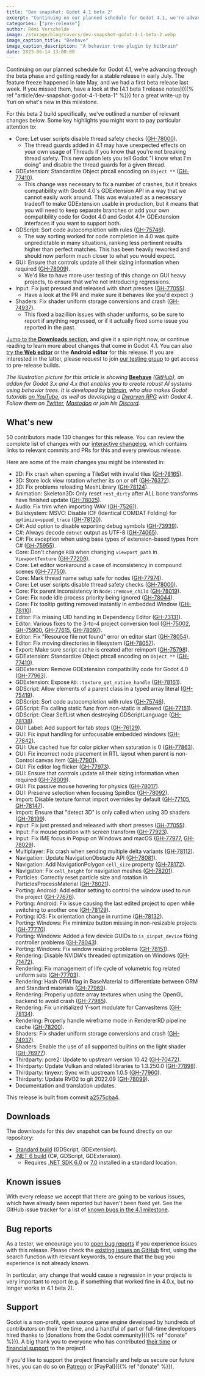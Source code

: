 ```yaml
---
title: "Dev snapshot: Godot 4.1 beta 2"
excerpt: "Continuing on our planned schedule for Godot 4.1, we're advancing through the beta phase and getting ready for a stable release in early July."
categories: ["pre-release"]
author: Rémi Verschelde
image: /storage/blog/covers/dev-snapshot-godot-4-1-beta-2.webp
image_caption_title: "Beehave"
image_caption_description: "A behavior tree plugin by bitbrain"
date: 2023-06-14 13:00:00
---
```


Continuing on our planned schedule for Godot 4.1, we're advancing through the beta phase and getting ready for a stable release in early July. The feature freeze happened in late May, and we had a first beta release last week. If you missed them, have a look at the [4.1 beta 1 release notes]({{% ref "article/dev-snapshot-godot-4-1-beta-1" %}}) for a great write-up by Yuri on what's new in this milestone.

For this beta 2 build specifically, we've outlined a number of relevant changes below. Some key highlights you might want to pay particular attention to:

- Core: Let user scripts disable thread safety checks ([GH-78000](https://github.com/godotengine/godot/pull/78000)).
  * The thread guards added in 4.1 may have unexpected effects on your own usage of Threads if you know that you're not breaking thread safety. This new option lets you tell Godot "I know what I'm doing" and disable the thread guards for a given thread.
- GDExtension: Standardize Object ptrcall encoding on `Object **` ([GH-77410](https://github.com/godotengine/godot/pull/77410)).
  * This change was necessary to fix a number of crashes, but it breaks compatibility with Godot 4.0's GDExtension API in a way that we cannot easily work around. This was evaluated as a necessary tradeoff to make GDExtension usable in production, but it means that you will need to keep separate branches or add your own compatibility code for Godot 4.0 and Godot 4.1+ GDExtension interfaces if you want to support both.
- GDScript: Sort code autocompletion with rules ([GH-75746](https://github.com/godotengine/godot/pull/75746)).
  * The way sorting worked for code completion in 4.0 was quite unpredictable in many situations, ranking less pertinent results higher than perfect matches. This has been heavily reworked and should now perform much closer to what you would expect.
- GUI: Ensure that controls update all their sizing information when required ([GH-78009](https://github.com/godotengine/godot/pull/78009)).
  * We'd like to have more user testing of this change on GUI heavy projects, to ensure that we're not introducing regressions.
- Input: Fix just pressed and released with short presses ([GH-77055](https://github.com/godotengine/godot/pull/77055)).
  * Have a look at the PR and make sure it behaves like you'd expect :)
- Shaders: Fix shader uniform storage conversions and crash ([GH-74937](https://github.com/godotengine/godot/pull/74937)).
  * This fixed a bazillion issues with shader uniforms, so be sure to report if anything regressed, or if it actually fixed some issue you reported in the past.

[Jump to the **Downloads** section](#downloads), and give it a spin right now, or continue reading to learn more about changes that come in Godot 4.1. You can also [try the **Web editor**](https://editor.godotengine.org/releases/4.1.beta2/) or the **Android editor** for this release. If you are interested in the latter, please request to join [our testing group](https://groups.google.com/g/godot-testers) to get access to pre-release builds.

*The illustration picture for this article is showing* [**Beehave**](https://bitbra.in/beehave/) *([GitHub](https://github.com/bitbrain/beehave)), an addon for Godot 3.x and 4.x that enables you to create robust AI systems using behavior trees. It is developed by [bitbrain](https://twitter.com/bitbrain/), who also makes Godot tutorials [on YouTube](https://www.youtube.com/bitbraindev), as well as developing a [Dwarven RPG](https://www.youtube.com/watch?v=CFEZyQDSSNE) with Godot 4. Follow them on [Twitter](https://twitter.com/bitbrain), [Mastodon](https://mastodon.gamedev.place/@bitbraindev) or join his [Discord](https://discord.gg/sJjsksEwDq).*

## What's new

50 contributors made 130 changes for this release. You can review the complete list of changes with our [interactive changelog](https://godotengine.github.io/godot-interactive-changelog/#4.1-beta2), which contains links to relevant commits and PRs for this and every previous release.

Here are some of the main changes you might be interested in:

- 2D: Fix crash when opening a TileSet with invalid tiles ([GH-78165](https://github.com/godotengine/godot/pull/78165)).
- 3D: Store lock view rotation whether its on or off ([GH-76372](https://github.com/godotengine/godot/pull/76372)).
- 3D: Fix problems reloading MeshLibrary ([GH-78124](https://github.com/godotengine/godot/pull/78124)).
- Animation: Skeleton3D: Only reset `rest_dirty` after ALL bone transforms have finished update ([GH-78025](https://github.com/godotengine/godot/pull/78025)).
- Audio: Fix trim when importing WAV ([GH-75261](https://github.com/godotengine/godot/pull/75261)).
- Buildsystem: MSVC: Disable ICF (Identical COMDAT Folding) for `optimize=speed_trace` ([GH-78120](https://github.com/godotengine/godot/pull/78120)).
- C#: Add option to disable exporting debug symbols ([GH-73939](https://github.com/godotengine/godot/pull/73939)).
- C#: Always decode `dotnet` output as UTF-8 ([GH-74065](https://github.com/godotengine/godot/pull/74065)).
- C#: Fix exception when using base types of extension-based types from C# ([GH-75955](https://github.com/godotengine/godot/pull/75955)).
- Core: Don't change `RID` when changing `viewport_path` in `ViewportTexture` ([GH-77209](https://github.com/godotengine/godot/pull/77209)).
- Core: Let editor workaround a case of inconsistency in compound scenes ([GH-77750](https://github.com/godotengine/godot/pull/77750)).
- Core: Mark thread name setup safe for nodes ([GH-77974](https://github.com/godotengine/godot/pull/77974)).
- Core: Let user scripts disable thread safety checks ([GH-78000](https://github.com/godotengine/godot/pull/78000)).
- Core: Fix parent inconsistency in `Node::remove_child` ([GH-78019](https://github.com/godotengine/godot/pull/78019)).
- Core: Fix node idle process priority being ignored ([GH-78044](https://github.com/godotengine/godot/pull/78044)).
- Core: Fix tooltip getting removed instantly in embedded Window ([GH-78110](https://github.com/godotengine/godot/pull/78110)).
- Editor: Fix missing UID handling in Dependency Editor ([GH-73131](https://github.com/godotengine/godot/pull/73131)).
- Editor: Various fixes to the 3-to-4 project conversion tool ([GH-75002](https://github.com/godotengine/godot/pull/75002), [GH-75900](https://github.com/godotengine/godot/pull/75900), [GH-77615](https://github.com/godotengine/godot/pull/77615), [GH-78097](https://github.com/godotengine/godot/pull/78097)).
- Editor: Fix "Resource file not found" error on editor start ([GH-78054](https://github.com/godotengine/godot/pull/78054)).
- Editor: Fix moving directories in filesystem ([GH-78057](https://github.com/godotengine/godot/pull/78057)).
- Export: Make sure script cache is created after reimport ([GH-75798](https://github.com/godotengine/godot/pull/75798)).
- GDExtension: Standardize Object ptrcall encoding on `Object **` ([GH-77410](https://github.com/godotengine/godot/pull/77410)).
- GDExtension: Remove GDExtension compatibility code for Godot 4.0 ([GH-77963](https://github.com/godotengine/godot/pull/77963)).
- GDExtension: Expose `RD::texture_get_native_handle` ([GH-78161](https://github.com/godotengine/godot/pull/78161)).
- GDScript: Allow elements of a parent class in a typed array literal ([GH-75419](https://github.com/godotengine/godot/pull/75419)).
- GDScript: Sort code autocompletion with rules ([GH-75746](https://github.com/godotengine/godot/pull/75746)).
- GDScript: Fix calling static func from non-static is allowed ([GH-77151](https://github.com/godotengine/godot/pull/77151)).
- GDScript: Clear SelfList when destroying GDScriptLanguage ([GH-78138](https://github.com/godotengine/godot/pull/78138)).
- GUI: Label: Add support for tab stops ([GH-76129](https://github.com/godotengine/godot/pull/76129)).
- GUI: Fix input handling for unfocusable embedded windows ([GH-77842](https://github.com/godotengine/godot/pull/77842)).
- GUI: Use cached hue for color picker when saturation is 0 ([GH-77863](https://github.com/godotengine/godot/pull/77863)).
- GUI: Fix incorrect node placement in RTL layout when parent is non-Control canvas item ([GH-77901](https://github.com/godotengine/godot/pull/77901)).
- GUI: Fix editor log flicker ([GH-77973](https://github.com/godotengine/godot/pull/77973)).
- GUI: Ensure that controls update all their sizing information when required ([GH-78009](https://github.com/godotengine/godot/pull/78009)).
- GUI: Fix passive mouse hovering for physics ([GH-78017](https://github.com/godotengine/godot/pull/78017)).
- GUI: Preserve selection when focusing SpinBox ([GH-78092](https://github.com/godotengine/godot/pull/78092)).
- Import: Disable texture format import overrides by default ([GH-77105](https://github.com/godotengine/godot/pull/77105), [GH-78147](https://github.com/godotengine/godot/pull/78147)).
- Import: Ensure that "detect 3D" is only called when using 3D shaders ([GH-78199](https://github.com/godotengine/godot/pull/78199)).
- Input: Fix just pressed and released with short presses ([GH-77055](https://github.com/godotengine/godot/pull/77055)).
- Input: Fix mouse position with screen transform ([GH-77923](https://github.com/godotengine/godot/pull/77923)).
- Input: Fix IME focus in Popup on Windows and macOS ([GH-77977](https://github.com/godotengine/godot/pull/77977), [GH-78029](https://github.com/godotengine/godot/pull/78029)).
- Multiplayer: Fix crash when sending multiple delta variants ([GH-78112](https://github.com/godotengine/godot/pull/78112)).
- Navigation: Update NavigationObstacle API ([GH-78081](https://github.com/godotengine/godot/pull/78081)).
- Navigation: Add NavigationPolygon `cell_size` property ([GH-78172](https://github.com/godotengine/godot/pull/78172)).
- Navigation: Fix `cell_height` for navigation meshes ([GH-78201](https://github.com/godotengine/godot/pull/78201)).
- Particles: Correctly reset particle size and rotation in ParticlesProcessMaterial ([GH-78021](https://github.com/godotengine/godot/pull/78021)).
- Porting: Android: Add editor setting to control the window used to run the project ([GH-77676](https://github.com/godotengine/godot/pull/77676)).
- Porting: Android: Fix issue causing the last edited project to open while switching to another one ([GH-78129](https://github.com/godotengine/godot/pull/78129)).
- Porting: iOS: Fix orientation change in runtime ([GH-78132](https://github.com/godotengine/godot/pull/78132)).
- Porting: Windows: Fix minimize button missing in non-resizable projects ([GH-77770](https://github.com/godotengine/godot/pull/77770)).
- Porting: Windows: Added a few device GUIDs to `is_xinput_device` fixing controller problems ([GH-78043](https://github.com/godotengine/godot/pull/78043)).
- Porting: Windows: Fix window resizing problems ([GH-78151](https://github.com/godotengine/godot/pull/78151)).
- Rendering: Disable NVIDIA's threaded optimization on Windows ([GH-71472](https://github.com/godotengine/godot/pull/71472)).
- Rendering: Fix management of life cycle of volumetric fog related uniform sets ([GH-77703](https://github.com/godotengine/godot/pull/77703)).
- Rendering: Hash ORM flag in BaseMaterial to differentiate between ORM and Standard materials ([GH-77969](https://github.com/godotengine/godot/pull/77969)).
- Rendering: Properly update array textures when using the OpenGL backend to avoid crash ([GH-77985](https://github.com/godotengine/godot/pull/77985)).
- Rendering: Fix uninitialized Y-sort modulate for CanvasItems ([GH-78134](https://github.com/godotengine/godot/pull/78134)).
- Rendering: Properly handle wireframe mode in RendererRD pipeline cache ([GH-78200](https://github.com/godotengine/godot/pull/78200)).
- Shaders: Fix shader uniform storage conversions and crash ([GH-74937](https://github.com/godotengine/godot/pull/74937)).
- Shaders: Enable the use of all supported builtins on the light shader ([GH-76977](https://github.com/godotengine/godot/pull/76977)).
- Thirdparty: pcre2: Update to upstream version 10.42 ([GH-70472](https://github.com/godotengine/godot/pull/70472)).
- Thirdparty: Update Vulkan and related libraries to 1.3.250.0 ([GH-77898](https://github.com/godotengine/godot/pull/77898)).
- Thirdparty: tinyexr: Sync with upstream 1.0.5 ([GH-77960](https://github.com/godotengine/godot/pull/77960)).
- Thirdparty: Update RVO2 to git 2022.09 ([GH-78099](https://github.com/godotengine/godot/pull/78099)).
- Documentation and translation updates.

This release is built from commit [a2575cba4](https://github.com/godotengine/godot/commit/a2575cba48121a9e31c3a550ebd29398a7facf3f).

## Downloads

The downloads for this dev snapshot can be found directly on our repository:

* [Standard build](https://downloads.tuxfamily.org/godotengine/4.1/beta2/) (GDScript, GDExtension).
* [.NET 6 build](https://downloads.tuxfamily.org/godotengine/4.1/beta2/mono) (C#, GDScript, GDExtension).
  - Requires [.NET SDK 6.0](https://dotnet.microsoft.com/en-us/download/dotnet/6.0) or [7.0](https://dotnet.microsoft.com/en-us/download/dotnet/7.0) installed in a standard location.

## Known issues

With every release we accept that there are going to be various issues, which have already been reported but haven't been fixed yet. See the GitHub issue tracker for a list of [known bugs in the 4.1 milestone](https://github.com/godotengine/godot/issues?q=is%3Aissue+is%3Aopen+milestone%3A4.1+label%3Abug+).

## Bug reports

As a tester, we encourage you to [open bug reports](https://github.com/godotengine/godot/issues) if you experience issues with this release. Please check the [existing issues on GitHub](https://github.com/godotengine/godot/issues) first, using the search function with relevant keywords, to ensure that the bug you experience is not already known.

In particular, any change that would cause a regression in your projects is very important to report (e.g. if something that worked fine in 4.0.x, but no longer works in 4.1 beta 2).

## Support

Godot is a non-profit, open source game engine developed by hundreds of contributors on their free time, and a handful of part or full-time developers hired thanks to [donations from the Godot community]({{% ref "donate" %}}). A big thank you to everyone who has contributed [their time](https://github.com/godotengine/godot/blob/master/AUTHORS.md) or [financial support](https://github.com/godotengine/godot/blob/master/DONORS.md) to the project!

If you'd like to support the project financially and help us secure our future hires, you can do so on [Patreon](https://www.patreon.com/godotengine) or [PayPal]({{% ref "donate" %}}).
